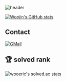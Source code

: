 ![header](https://capsule-render.vercel.app/api?type=waving&color=18387C%width=100%&height=200&section=header&text=Thank%20for%20visiting%20my%20github!&fontAlign=65&fontAlignY=40&fontSize=40&fontColor=F9FBF5)   

[![Woojin's GitHub stats](https://github-readme-stats.vercel.app/api?username=WoojinJeonkr&show_icons=true&count_private=true)](https://github.com/WoojinJeonkr/github-readme-stats)

## Contact

[![GMail](https://img.shields.io/badge/Gmail-d14836?style=flat-square&logo=Gmail&logoColor=white&link=mailto:newwjsdnwls@gmail.com)](mailto:newwjsdnwls@gmail.com)

## 🏆 solved rank 
![wooeric's solved.ac stats](https://github-readme-solvedac.hyp3rflow.vercel.app/api/?handle=wooeric)
